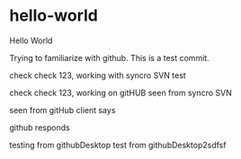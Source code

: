 # hello-world
Hello World

Trying to familiarize with github. This is a test commit.

check check 123, working with syncro SVN
test

check check 123, working on gitHUB
seen from syncro SVN

seen from gitHub
client says

github responds


testing from githubDesktop
test from githubDesktop2sdfsf